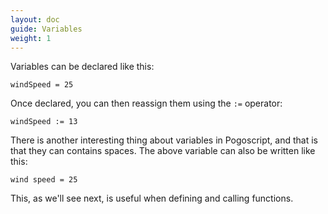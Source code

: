 ```yaml
---
layout: doc
guide: Variables
weight: 1
---
```


Variables can be declared like this:

    windSpeed = 25

Once declared, you can then reassign them using the `:=` operator:

    windSpeed := 13

There is another interesting thing about variables in Pogoscript, and that is that they can contains spaces. The above variable can also be written like this:

    wind speed = 25

This, as we'll see next, is useful when defining and calling functions.
